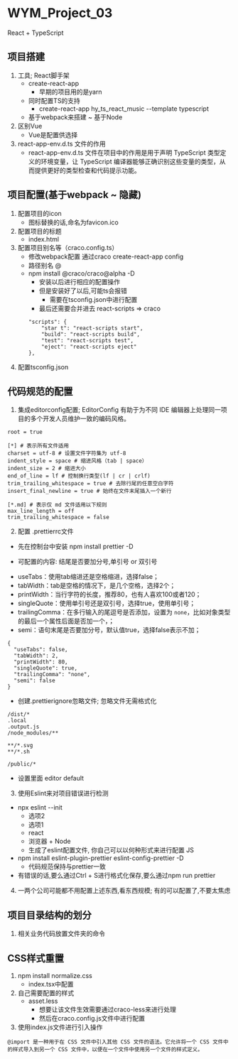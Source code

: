 # WYM_Project_03
React + TypeScript

## 项目搭建
1. 工具; React脚手架
    - create-react-app
        - 早期的项目用的是yarn
    - 同时配置TS的支持
        - create-react-app hy_ts_react_music --template typescript
    - 基于webpack来搭建 ~ 基于Node
2. 区别Vue
    - Vue是配置供选择
3. react-app-env.d.ts 文件的作用
    - react-app-env.d.ts 文件在项目中的作用是用于声明 TypeScript 类型定义的环境变量，让 TypeScript 编译器能够正确识别这些变量的类型，从而提供更好的类型检查和代码提示功能。

## 项目配置(基于webpack ~ 隐藏) 
1. 配置项目的icon
    - 图标替换的话,命名为favicon.ico
2. 配置项目的标题
    - index.html
3. 配置项目别名等（craco.config.ts）
    - 修改webpack配置 通过craco   create-react-app config
    - 路径别名 @ 
    - npm install @craco/craco@alpha -D  
        - 安装以后进行相应的配置操作
        - 但是安装好了以后,可能ts会报错
            - 需要在tsconfig.json中进行配置
        - 最后还需要合并进去 react-scripts => craco
        ```
        "scripts": {
            "star t": "react-scripts start",
            "build": "react-scripts build",
            "test": "react-scripts test",
            "eject": "react-scripts eject"
        },
        ```
4. 配置tsconfig.json

## 代码规范的配置
1. 集成editorconfig配置; EditorConfig 有助于为不同 IDE 编辑器上处理同一项目的多个开发人员维护一致的编码风格。
```
root = true

[*] # 表示所有文件适用
charset = utf-8 # 设置文件字符集为 utf-8
indent_style = space # 缩进风格（tab | space）
indent_size = 2 # 缩进大小
end_of_line = lf # 控制换行类型(lf | cr | crlf)
trim_trailing_whitespace = true # 去除行尾的任意空白字符
insert_final_newline = true # 始终在文件末尾插入一个新行

[*.md] # 表示仅 md 文件适用以下规则
max_line_length = off
trim_trailing_whitespace = false
```
2. 配置 .prettierrc文件
- 先在控制台中安装  npm install prettier -D

- 可配置的内容: 结尾是否要加分号,单引号 or 双引号
* useTabs：使用tab缩进还是空格缩进，选择false；
* tabWidth：tab是空格的情况下，是几个空格，选择2个；
* printWidth：当行字符的长度，推荐80，也有人喜欢100或者120；
* singleQuote：使用单引号还是双引号，选择true，使用单引号；
* trailingComma：在多行输入的尾逗号是否添加，设置为 `none`，比如对象类型的最后一个属性后面是否加一个，；
* semi：语句末尾是否要加分号，默认值true，选择false表示不加；
```
{
  "useTabs": false,
  "tabWidth": 2,
  "printWidth": 80,
  "singleQuote": true,
  "trailingComma": "none",
  "semi": false
}
```

- 创建.prettierignore忽略文件; 忽略文件无需格式化
```
/dist/*
.local
.output.js
/node_modules/**

**/*.svg
**/*.sh

/public/*
```
- 设置里面 editor default 

3. 使用Eslint来对项目错误进行检测
-  npx eslint --init  
    - 选项2
    - 选项1
    - react
    - 浏览器 + Node
    - 生成了eslint配置文件, 你自己可以以何种形式来进行配置 JS
- npm install eslint-plugin-prettier eslint-config-prettier -D
    - 代码规范保持与prettier一致
- 有错误的话,要么通过Ctrl + S进行格式化保存,要么通过npm run prettier
 
4. 一两个公司可能都不用配置上述东西,看东西规模; 有的可以配置了,不要太焦虑

## 项目目录结构的划分
1. 相关业务代码放置文件夹的命令

## CSS样式重置
1. npm install normalize.css 
    - index.tsx中配置
2. 自己需要配置的样式
    - asset.less
        - 想要让该文件生效需要通过craco-less来进行处理
        - 然后在craco.config.js文件中进行配置
3. 使用index.js文件进行引入操作
```
@import 是一种用于在 CSS 文件中引入其他 CSS 文件的语法。它允许将一个 CSS 文件中的样式导入到另一个 CSS 文件中，以便在一个文件中使用另一个文件的样式定义。
```

